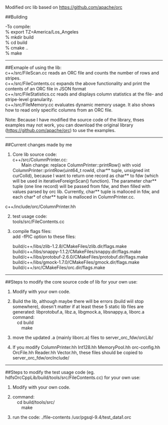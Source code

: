 Modified orc lib based on https://github.com/apache/orc

##Building

-To compile:  
% export TZ=America/Los_Angeles  
% mkdir build  
% cd build  
% cmake ..  
% make  

---
##Exmaple of using the lib:  
c++/src/FileScan.cc reads an ORC file and counts the number of rows and stripes.  
c++/src/FileContents.cc expands the above functionality and print the contents of an ORC file in JSON format  
c++/src/FileStatistics.cc reads and displays column statistics at the file- and stripe-level granularity.  
c++/src/FileMemory.cc evaluates dynamic memory usage. It also shows how to read only specific columns from an ORC file.    

Note:  Because I have modified the source code of the library, thses examples may not work, you can download the original library (https://github.com/apache/orc) to use the examples.  

---  
##Current changes made by me
1) Core lib source code:  
c++/src/ColumnPrinter.cc:  
&emsp;&emsp;Main change: replace ColumnPrinter::printRow() with void ColumnPrinter::printRow(uint64_t rowId, char** tuple, unsigned int curColId), because I want to return one record as char** to fdw (which will be used in iterativeForeignScan() function). The parameter char** tuple (one line record) will be passed from fdw, and then filled with values parsed by orc lib.  Currently, char** tuple is malloced in fdw, and each char* of char** tuple is malloced in ColumnPrinter.cc.  

c++/include/orc/ColumnPrinter.hh  

2) test usage code:  
tools/src/FileContents.cc  

3) compile flags files:  
add -fPIC option to these files:  

     build/c++/libs/zlib-1.2.8/CMakeFiles/zlib.dir/flags.make
     build/c++/libs/snappy-1.1.2/CMakeFiles/snappy.dir/flags.make
     build/c++/libs/protobuf-2.6.0/CMakeFiles/protobuf.dir/flags.make
     build/c++/libs/gmock-1.7.0/CMakeFiles/gmock.dir/flags.make
     build/c++/src/CMakeFiles/orc.dir/flags.make
     

---
##Steps to modify the core source code of lib for your own use:  
1) Modify with your own code.  

2) Build the lib, although maybe there will be errors (build wiil stop somewhere), doesn't matter if at least these 5 static lib files are generated:   libprotobuf.a,  libz.a, libgmock.a, libsnappy.a, liborc.a  
command:  
&emsp;cd build  
&emsp;&emsp;make  
 
3) move the updated .a (mainly liborc.a) files to server_orc_fdw/orcLib/  

4) If you modify ColumnPrinter.hh  Int128.hh  MemoryPool.hh  orc-config.hh  OrcFile.hh  Reader.hh  Vector.hh, these files should be copied to server_orc_fdw/orcInclude/  

---
##Steps to modify the test usage code (eg. hdfsOrcCppLib/build/tools/src/FileContents.cc) for your own use:  
1) Modify with your own code.  

2) command:  
&emsp;cd build/tools/src/  
&emsp;&emsp;make  

3) run the code: ./file-contents /usr/pgsql-9.4/test_data1.orc
